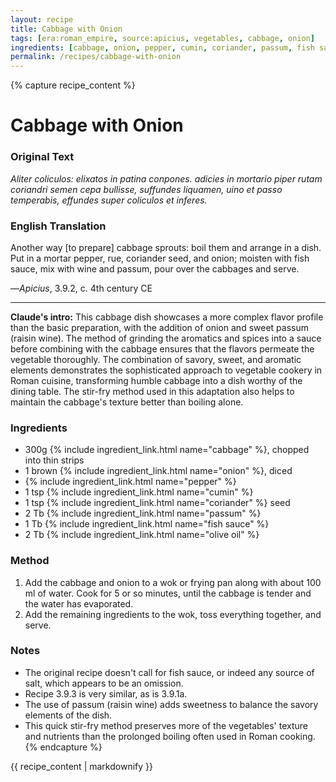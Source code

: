 ```yaml
---
layout: recipe
title: Cabbage with Onion
tags: [era:roman_empire, source:apicius, vegetables, cabbage, onion]
ingredients: [cabbage, onion, pepper, cumin, coriander, passum, fish sauce, olive oil]
permalink: /recipes/cabbage-with-onion
---
```


{% capture recipe_content %}
# Cabbage with Onion

### Original Text
*Aliter coliculos: elixatos in patina conpones. adicies in mortario piper rutam coriandri semen cepa bullisse, suffundes liquamen, uino et passo temperabis, effundes super coliculos et inferes.*

### English Translation
Another way [to prepare] cabbage sprouts: boil them and arrange in a dish. Put in a mortar pepper, rue, coriander seed, and onion; moisten with fish sauce, mix with wine and passum, pour over the cabbages and serve.

—*Apicius*, 3.9.2, c. 4th century CE

___

**Claude's intro:** This cabbage dish showcases a more complex flavor profile than the basic preparation, with the addition of onion and sweet passum (raisin wine). The method of grinding the aromatics and spices into a sauce before combining with the cabbage ensures that the flavors permeate the vegetable thoroughly. The combination of savory, sweet, and aromatic elements demonstrates the sophisticated approach to vegetable cookery in Roman cuisine, transforming humble cabbage into a dish worthy of the dining table. The stir-fry method used in this adaptation also helps to maintain the cabbage's texture better than boiling alone.

### Ingredients
- 300g {% include ingredient_link.html name="cabbage" %}, chopped into thin strips
- 1 brown {% include ingredient_link.html name="onion" %}, diced
- {% include ingredient_link.html name="pepper" %}
- 1 tsp {% include ingredient_link.html name="cumin" %}
- 1 tsp {% include ingredient_link.html name="coriander" %} seed
- 2 Tb {% include ingredient_link.html name="passum" %}
- 1 Tb {% include ingredient_link.html name="fish sauce" %}
- 2 Tb {% include ingredient_link.html name="olive oil" %}

### Method
1. Add the cabbage and onion to a wok or frying pan along with about 100 ml of water. Cook for 5 or so minutes, until the cabbage is tender and the water has evaporated.
2. Add the remaining ingredients to the wok, toss everything together, and serve.

### Notes
- The original recipe doesn't call for fish sauce, or indeed any source of salt, which appears to be an omission.
- Recipe 3.9.3 is very similar, as is 3.9.1a.
- The use of passum (raisin wine) adds sweetness to balance the savory elements of the dish.
- This quick stir-fry method preserves more of the vegetables' texture and nutrients than the prolonged boiling often used in Roman cooking.
{% endcapture %}

{{ recipe_content | markdownify }}